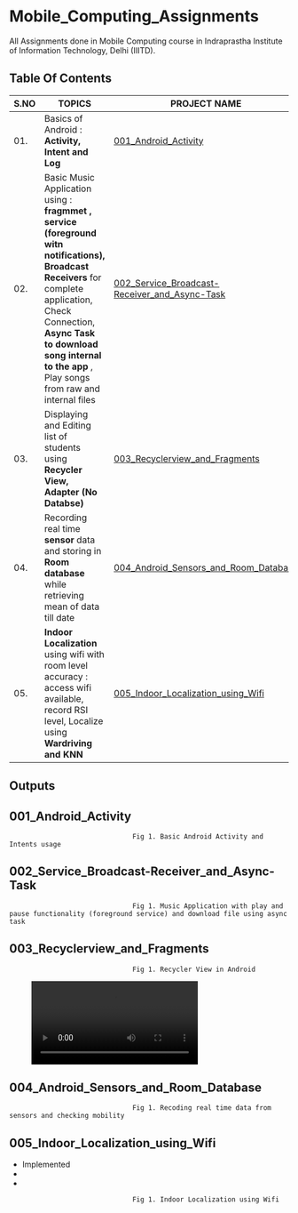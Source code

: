 # Mobile_Computing_Assignments
All  Assignments done in Mobile Computing course in Indraprastha Institute of Information Technology, Delhi (IIITD).

## Table Of Contents

|S.NO|                               TOPICS                                                 | PROJECT NAME      |
|----|--------------------------------------------------------------------------------------|-------------------|
|01. | Basics of Android : **Activity, Intent and Log** |[001_Android_Activity](001_Android_Activity/)      |
|02. |Basic Music Application using : **fragmmet , service (foreground witn notifications), Broadcast Receivers** for complete application, Check Connection, **Async Task to download song internal to the app** , Play songs from raw and internal files     |[002_Service_Broadcast-Receiver_and_Async-Task](002_Service_Broadcast-Receiver_and_Async-Task/)     |                                          
|03. | Displaying and Editing list of students using **Recycler View, Adapter (No Databse)**   |[003_Recyclerview_and_Fragments](003_Recyclerview_and_Fragments/)  |
|04. |Recording real time **sensor** data and storing in **Room database** while retrieving mean of data till date |[004_Android_Sensors_and_Room_Database](004_Android_Sensors_and_Room_Database/)  |
|05. | **Indoor Localization** using wifi with room level accuracy : access wifi available, record RSI level, Localize using **Wardriving and KNN** |[005_Indoor_Localization_using_Wifi](005_Indoor_Localization_using_Wifi/)       |


## Outputs 

## 001_Android_Activity

                                   Fig 1. Basic Android Activity and Intents usage 




## 002_Service_Broadcast-Receiver_and_Async-Task

                                   Fig 1. Music Application with play and pause functionality (foreground service) and download file using async task 


## 003_Recyclerview_and_Fragments

                                   Fig 1. Recycler View in Android


<figure class="video_container">
  <video controls="true" allowfullscreen="true" >
    <source src="Images/A1.mp4" type="video/mp4">

  </video>
</figure>

## 004_Android_Sensors_and_Room_Database

                                   Fig 1. Recoding real time data from sensors and checking mobility 


## 005_Indoor_Localization_using_Wifi

- Implemented []()
- 
- 


                                   Fig 1. Indoor Localization using Wifi  


